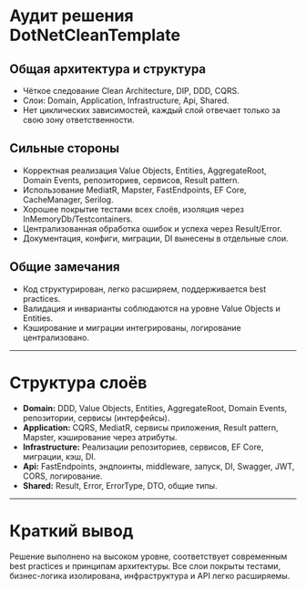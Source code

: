 # Аудит решения DotNetCleanTemplate

## Общая архитектура и структура
- Чёткое следование Clean Architecture, DIP, DDD, CQRS.
- Слои: Domain, Application, Infrastructure, Api, Shared.
- Нет циклических зависимостей, каждый слой отвечает только за свою зону ответственности.

## Сильные стороны
- Корректная реализация Value Objects, Entities, AggregateRoot, Domain Events, репозиториев, сервисов, Result pattern.
- Использование MediatR, Mapster, FastEndpoints, EF Core, CacheManager, Serilog.
- Хорошее покрытие тестами всех слоёв, изоляция через InMemoryDb/Testcontainers.
- Централизованная обработка ошибок и успеха через Result/Error.
- Документация, конфиги, миграции, DI вынесены в отдельные слои.

## Общие замечания
- Код структурирован, легко расширяем, поддерживается best practices.
- Валидация и инварианты соблюдаются на уровне Value Objects и Entities.
- Кэширование и миграции интегрированы, логирование централизовано.

---

# Структура слоёв
- **Domain:** DDD, Value Objects, Entities, AggregateRoot, Domain Events, репозитории, сервисы (интерфейсы).
- **Application:** CQRS, MediatR, сервисы приложения, Result pattern, Mapster, кэширование через атрибуты.
- **Infrastructure:** Реализации репозиториев, сервисов, EF Core, миграции, кэш, DI.
- **Api:** FastEndpoints, эндпоинты, middleware, запуск, DI, Swagger, JWT, CORS, логирование.
- **Shared:** Result, Error, ErrorType, DTO, общие типы.

---

# Краткий вывод
Решение выполнено на высоком уровне, соответствует современным best practices и принципам архитектуры. Все слои покрыты тестами, бизнес-логика изолирована, инфраструктура и API легко расширяемы. 